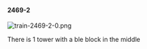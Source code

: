 #### 2469-2
![train-2469-2-0.png](https://github.com/lil-lab/nlvr/raw/master/nlvr/train/images/55/train-2469-2-0.png "train-2469-2-0.png")

There is 1 tower with a ble block in the middle